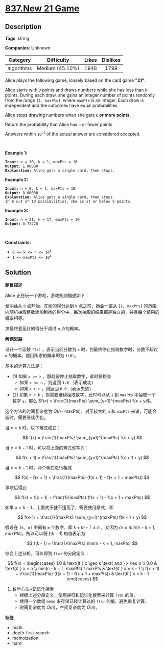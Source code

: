 # [837.New 21 Game](https://leetcode.com/problems/new-21-game/description/)

## Description

**Tags**: string

**Companies**: Unknown

|  Category  |   Difficulty    | Likes | Dislikes |
| :--------: | :-------------: | :---: | :------: |
| algorithms | Medium (45.10%) | 1948  |   1799   |

<p>Alice plays the following game, loosely based on the card game <strong>&quot;21&quot;</strong>.</p>
<p>Alice starts with <code>0</code> points and draws numbers while she has less than <code>k</code> points. During each draw, she gains an integer number of points randomly from the range <code>[1, maxPts]</code>, where <code>maxPts</code> is an integer. Each draw is independent and the outcomes have equal probabilities.</p>
<p>Alice stops drawing numbers when she gets <code>k</code> <strong>or more points</strong>.</p>
<p>Return the probability that Alice has <code>n</code> or fewer points.</p>
<p>Answers within <code>10<sup>-5</sup></code> of the actual answer are considered accepted.</p>
<p>&nbsp;</p>
<p><strong class="example">Example 1:</strong></p>
<pre><code><strong>Input:</strong> n = 10, k = 1, maxPts = 10
<strong>Output:</strong> 1.00000
<strong>Explanation:</strong> Alice gets a single card, then stops.</code></pre>
<p><strong class="example">Example 2:</strong></p>
<pre><code><strong>Input:</strong> n = 6, k = 1, maxPts = 10
<strong>Output:</strong> 0.60000
<strong>Explanation:</strong> Alice gets a single card, then stops.
In 6 out of 10 possibilities, she is at or below 6 points.</code></pre>
<p><strong class="example">Example 3:</strong></p>
<pre><code><strong>Input:</strong> n = 21, k = 17, maxPts = 10
<strong>Output:</strong> 0.73278</code></pre>
<p>&nbsp;</p>
<p><strong>Constraints:</strong></p>
<ul>
  <li><code>0 &lt;= k &lt;= n &lt;= 10<sup>4</sup></code></li>
  <li><code>1 &lt;= maxPts &lt;= 10<sup>4</sup></code></li>
</ul>

## Solution

**题目描述**

Alice 正在玩一个游戏，游戏规则描述如下：

爱丽丝从 `0` 点开始，在她的得分达到 `k` 点之前，她会一直从 `[1, maxPts]` 的范围内随机抽取整数添加到她的得分中。每次抽取的结果都是独立的，并且每个结果的概率相等。

求最终爱丽丝的得分不超过 `n` 点的概率。

**解题思路**

设计一个函数 `f(x)` ，表示当前分数为 `x` 时，到最终停止抽取数字时，分数不超过 `n` 的概率。题目所求的概率即为 `f(0)`。

基本的计算方法是：

- (1) 如果 `x >= k` ，那就要停止抽取数字，此时要检查
  - 如果 `x <= n` ，则返回 `1.0` （表示成功）
  - 如果 `x > n` ，则返回 `0.0` （表示失败）
- (2) 如果 `x < k` ，则需要继续抽取数字，此时可以从 `1` 到 `maxPts` 中抽取一个数字 `y`，那么 $f(x) = \frac{1}{maxPts} \sum_{y=1}^{maxPts} f(x + y)$。

这个方法的时间复杂度为 $O(n \cdot \text{maxPts})$，对于较大的 `n` 和 `maxPts` 来说，可能会超时，需要继续优化。

当 $x < k$ 时，以下等式成立：

$$
f(x) = \frac{1}{maxPts} \sum_{y=1}^{maxPts} f(x + y)
$$

当 $x < k - 1$ 时，可以将上面的等式改写为：

$$
f(x + 1) = \frac{1}{maxPts} \sum_{y=1}^{maxPts} f(x + 1 + y)
$$

当 $x < k - 1$ 时，两个等式进行相减

$$
f(x) - f(x + 1) = \frac{1}{maxPts} (f(x + 1) - f(x + 1 + maxPts))
$$

移项后得到

$$
f(x) = f(x + 1) + \frac{1}{maxPts} (f(x + 1) - f(x + 1 + maxPts))
$$

如果 $x = k - 1$，上面式子就不适用了，需要使用原式，即

$$
f(k-1) = \frac{1}{maxPts} \sum_{y=1}^{maxPts} f(k - 1 + y)
$$

假设在 `[k, n]` 中间有 `m` 个数字，即 $k + m - 1 \leq n$ ，又因为 $m \leq min(n - k + 1, maxPts)$，所以可以将 $f(k - 1)$ 的值表示为

$$
f(k - 1) = \frac{1}{maxPts} min(n - k + 1, maxPts)
$$

综合上述分析，可以得到 `f(x)` 的分段定义：

$$
f(x) = \begin{cases}
1.0 & \text{if } x \geq k \text{ and } x \leq n \\
0.0 & \text{if } x > n \\
min(n - k + 1, maxPts) / maxPts & \text{if } x = k - 1 \\
f(x + 1) + \frac{1}{maxPts} (f(x + 1) - f(x + 1 + maxPts)) & \text{if } x < k - 1
\end{cases}
$$

1. 数学方法+记忆化搜索
   - 根据上述分段定义，使用递归和记忆化搜索来计算 `f(0)` 的值。
   - 使用一个数组 `memo` 来存储已经计算过的 `f(x)` 的值，避免重复计算。
   - 时间复杂度为 $O(n)$，空间复杂度为 $O(n)$。

**标签**

- math
- depth-first-search
- memoization
- hard
